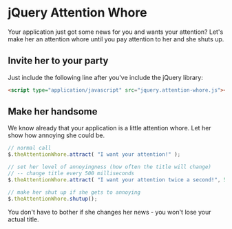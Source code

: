 jQuery Attention Whore
================
Your application just got some news for you and wants your attention? Let's make her an attention whore until you pay attention to her and she shuts up.

Invite her to your party
----------------
Just include the following line after you've include the jQuery library:
```HTML
<script type="application/javascript" src="jquery.attention-whore.js"></script>
```

Make her handsome
----------------
We know already that your application is a little attention whore. Let her show how annoying she could be.
```JavaScript
// normal call
$.theAttentionWhore.attract( "I want your attention!" );

// set her level of annoyingness (how often the title will change)
// -- change title every 500 milliseconds
$.theAttentionWhore.attract( "I want your attention twice a second!", 500 );

// make her shut up if she gets to annoying
$.theAttentionWhore.shutup();
```
You don't have to bother if she changes her news - you won't lose your actual title.
